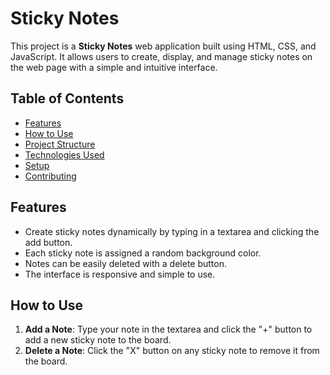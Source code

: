 # Sticky Notes

This project is a **Sticky Notes** web application built using HTML, CSS, and JavaScript. It allows users to create, display, and manage sticky notes on the web page with a simple and intuitive interface.

## Table of Contents
- [Features](#features)
- [How to Use](#how-to-use)
- [Project Structure](#project-structure)
- [Technologies Used](#technologies-used)
- [Setup](#setup)
- [Contributing](#contributing)

## Features

- Create sticky notes dynamically by typing in a textarea and clicking the add button.
- Each sticky note is assigned a random background color.
- Notes can be easily deleted with a delete button.
- The interface is responsive and simple to use.

## How to Use

1. **Add a Note**: Type your note in the textarea and click the "+" button to add a new sticky note to the board.
2. **Delete a Note**: Click the "X" button on any sticky note to remove it from the board.


